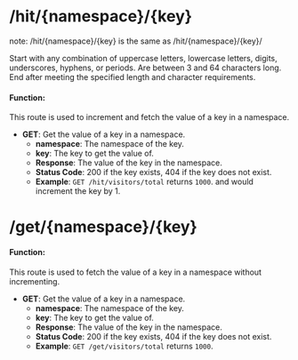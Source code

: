 
# /hit/{namespace}/{key}

note: /hit/{namespace}/{key} is the same as /hit/{namespace}/{key}/

Start with any combination of uppercase letters, lowercase letters, digits, underscores, hyphens, or periods.
Are between 3 and 64 characters long.
End after meeting the specified length and character requirements.

#### Function:
This route is used to increment and fetch the value of a key in a namespace.

- **GET**: Get the value of a key in a namespace.
  - **namespace**: The namespace of the key.
  - **key**: The key to get the value of.
  - **Response**: The value of the key in the namespace.
  - **Status Code**: 200 if the key exists, 404 if the key does not exist.
  - **Example**: `GET /hit/visitors/total` returns `1000`. and would increment the key by 1.


# /get/{namespace}/{key} 
                                    
#### Function:
This route is used to fetch the value of a key in a namespace without incrementing.
- **GET**: Get the value of a key in a namespace.
  - **namespace**: The namespace of the key.
  - **key**: The key to get the value of.
  - **Response**: The value of the key in the namespace.
  - **Status Code**: 200 if the key exists, 404 if the key does not exist.
  - **Example**: `GET /get/visitors/total` returns `1000`.
